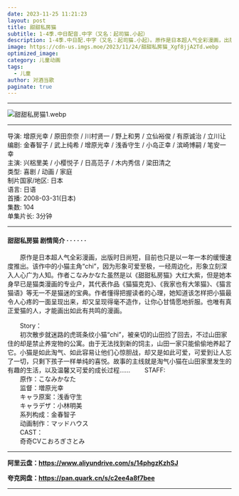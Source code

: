 ```yaml
---
date: 2023-11-25 11:21:23
layout: post
title: 甜甜私房猫
subtitle: 1-4季.中日配音.中字（又名：起司猫.小起）
description: 1-4季.中日配.中字（又名：起司猫.小起）。原作是日本超人气全彩漫画，出版时日尚短，目前也只是以一年一本的缓慢速度推出。该作中的小猫主角“chi”，因为形象可爱至极，一经周边化，形象立刻深入人心广为人知。作者こなみかなた虽然是以《甜甜私房猫》大红大紫....
image: https://cdn-us.imgs.moe/2023/11/24/甜甜私房猫_Xgf8jjA2Td.webp
optimized_image: 
category: 儿童动画
tags:
  - 儿童
author: 对酒当歌
paginate: true
---
```


---

![甜甜私房猫1.webp](https://cdn-us.imgs.moe/2023/11/26/甜甜私房猫1_nrq1nl4rlh.webp)

---

导演: 增原光幸 / 原田奈奈 / 川村贤一 / 野上和男 / 立仙裕俊 / 有原诚治 / 立川让  
编剧: 金春智子 / 武上纯希 / 增原光幸 / 浅香守生 / 小岛正幸 / 滨崎博嗣 / 笔安一幸  
主演: 兴梠里美 / 小樱悦子 / 日高范子 / 木内秀信 / 梁田清之  
类型: 喜剧 / 动画 / 家庭  
制片国家/地区: 日本  
语言: 日语  
首播: 2008-03-31(日本)  
集数: 104  
单集片长: 3分钟  

---

#### 甜甜私房猫 剧情简介 · · · · · ·

　　原作是日本超人气全彩漫画，出版时日尚短，目前也只是以一年一本的缓慢速度推出。该作中的小猫主角“chi”，因为形象可爱至极，一经周边化，形象立刻深入人心广为人知。作者こなみかなた虽然是以《甜甜私房猫》大红大紫，但是她本身早已是猫类漫画的专业户，其代表作品《猫猫克克》、《我家也有大笨猫》、《猫言猫语》等无一不是猫迷的宝典。作者懂得把握读者的心理，她知道该怎样把小猫最令人心疼的一面呈现出来，却又呈现得毫不造作，让你心甘情愿地折服。也唯有真正爱猫的人，才能画出如此有共鸣的漫画。  

　　Story：  
　　初次散步就迷路的虎斑条纹小猫“chi”，被亲切的山田捡了回去，不过山田家住的却是禁止养宠物的公寓。由于无法找到新的饲主，山田一家只能偷偷地养起了它。小猫是如此淘气、如此容易让他们心惊胆战，却又是如此可爱，可爱到让人忘了一切，只剩下孩子一样单纯的喜悦。故事的主线就是淘气小猫在山田家里发生的有趣的生活，以及温馨又可爱的成长过程……
　　STAFF:  
　　原作：こなみかなた  
　　监督：増原光幸  
　　キャラ原案：浅香守生  
　　キャラデザ：小林明美  
　　系列构成：金春智子  
　　动画制作：マッドハウス  
　　CAST：  
　　奇奇CVこおろぎさとみ  

---

**阿里云盘：<https://www.aliyundrive.com/s/14phgzKzhSJ>**

**夸克网盘：<https://pan.quark.cn/s/c2ee4a8f7bee>**

---
